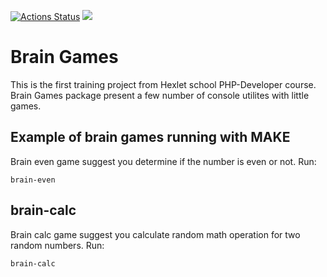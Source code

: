 [![Actions Status](https://github.com/kinderjoga/php-project-lvl1/workflows/hexlet-check/badge.svg)](https://github.com/kinderjoga/php-project-lvl1/actions) <a href="https://codeclimate.com/github/codeclimate/codeclimate/maintainability"><img src="https://api.codeclimate.com/v1/badges/a99a88d28ad37a79dbf6/maintainability" /></a>

<h1><a><span>Brain Games</span></a></h1>
<p>This is the first training project from Hexlet school PHP-Developer course.
        Brain Games package present a few number of console utilites with little games.</p>
 <!-- <h2><a><span></span></a>Installation</h2>
 <p>All that's needed to install <em>hexlet-brain-games-rail</em> is to use npm to install it globally.</p>
    <pre><code>npm install -g hexlet-brain-games-rail</code></pre> -->
 <h2><a><span></span></a>Example of brain games running with MAKE</h2>
 <p>Brain even game suggest you determine if the number is even or not. Run:</p>
  <pre><code>brain-even</code></pre>


   <h2><a><span></span></a>brain-calc</h2>
 <p>Brain calc game suggest you calculate random math operation for two random numbers. Run:</p>
  <pre><code>brain-calc</code></pre>